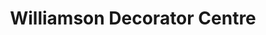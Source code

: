 ---
title: "Williamson Decorator Centre"
url: /darlington/williamson-decorator-centre/
shop: interior decoration
---
